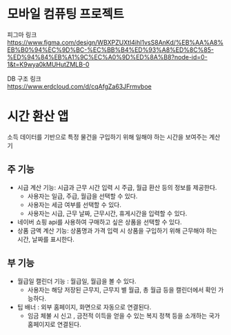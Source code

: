 # 모바일 컴퓨팅 프로젝트

피그마 링크   
https://www.figma.com/design/WBXPZUXtl4ihI1vsS8AnKd/%EB%AA%A8%EB%B0%94%EC%9D%BC-%EC%BB%B4%ED%93%A8%ED%8C%85-%ED%94%84%EB%A1%9C%EC%A0%9D%ED%8A%B8?node-id=0-1&t=K9wya0kMUHutZMLB-0

DB 구조 링크  
https://www.erdcloud.com/d/cqAfgZa63JFrmvboe

# 시간 환산 앱
소득 데이터를 기반으로 특정 물건을 구입하기 위해 일해야 하는 시간을 보여주는 계산기
## 주 기능
* 시급 계산 기능: 시급과 근무 시간 입력 시 주급, 월급 환산 등의 정보를 제공한다.
     * 사용자는 일급, 주급, 월급을 선택할 수 있다.
     * 사용자는 세금 여부를 선택할 수 있다.
     * 사용자는 시급, 근무 날짜, 근무시간, 휴게시간을 입력할 수 있다.
* 네이버 쇼핑 api를 사용하여 구매하고 싶은 상품을 선택할 수 있다. 
* 상품 금액 계산 기능: 상품명과 가격 입력 시 상품을 구입하기 위해 근무해야 하는 시간, 날짜를 표시한다.
## 부 기능
* 월급일 캘린더 기능 : 월급일, 월급을 볼 수 있다.
    * 사용자는 해당 저장된 근무지, 근무지 별 월급, 총 월급 등을 캘린더에서 확인 가능하다.
* 팁 배너 : 외부 홈페이지, 화면으로 자동으로 연결된다.
    * 임금 체불 시 신고 , 금전적 이득을 얻을 수 있는 복지 정책 등을 소개하는 국가 홈페이지로 연결된다.

